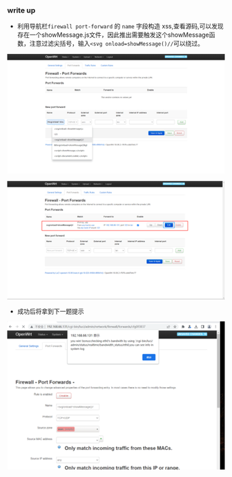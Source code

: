 ### write up

* 利用导航栏`firewall port-forward` 的 `name` 字段构造 xss,查看源码,可以发现存在一个showMessage.js文件，因此推出需要触发这个showMessage函数，注意过滤尖括号，输入`<svg onload=showMessage()//`可以绕过。

![](img/xss1.png)

![](img/xss2.png)

* 成功后将拿到下一题提示

![](img/success.png)

